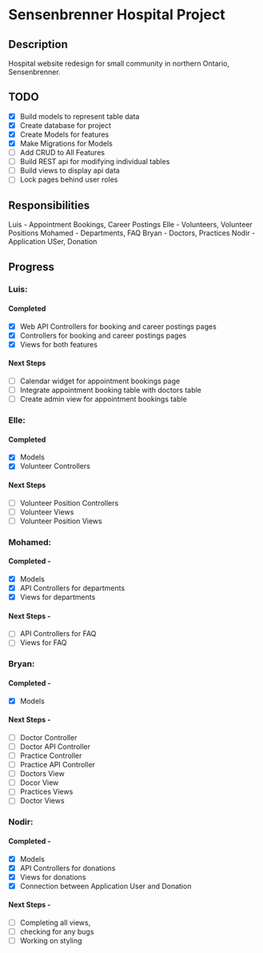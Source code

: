 # Sensenbrenner Hospital Project

## Description
Hospital website redesign for small community in northern Ontario, Sensenbrenner. 

## TODO
- [x] Build models to represent table data
- [x] Create database for project
- [x] Create Models for features
- [x] Make Migrations for Models
- [ ] Add CRUD to All Features
- [ ] Build REST api for modifying individual tables
- [ ] Build views to display api data
- [ ] Lock pages behind user roles

## Responsibilities
Luis - Appointment Bookings, Career Postings
Elle - Volunteers, Volunteer Positions
Mohamed - Departments, FAQ
Bryan - Doctors, Practices
Nodir - Application USer, Donation

## Progress
### Luis: 
#### Completed 
- [x] Web API Controllers for booking and career postings pages
- [x] Controllers for booking and career postings pages
- [x] Views for both features
#### Next Steps 
- [ ] Calendar widget for appointment bookings page
- [ ] Integrate appointment booking table with doctors table
- [ ] Create admin view for appointment bookings table

### Elle: 
#### Completed
- [x] Models
- [x] Volunteer Controllers
#### Next Steps 
- [ ] Volunteer Position Controllers
- [ ] Volunteer Views
- [ ] Volunteer Position Views
### Mohamed: 
#### Completed -
- [x] Models
- [x] API Controllers for departments
- [x] Views for departments
#### Next Steps -
- [ ] API Controllers for FAQ
- [ ] Views for FAQ

### Bryan:
#### Completed -
- [x] Models
#### Next Steps -
- [ ] Doctor Controller
- [ ] Doctor API Controller
- [ ] Practice Controller
- [ ] Practice API Controller
- [ ] Doctors View
- [ ] Docor View
- [ ] Practices Views
- [ ] Doctor Views
### Nodir: 
#### Completed -
- [x] Models
- [x] API Controllers for donations
- [x] Views for donations
- [x] Connection between Application User and Donation 
#### Next Steps -
- [ ] Completing all views, 
- [ ] checking for any bugs
- [ ] Working on styling
